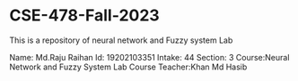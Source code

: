 # CSE-478-Fall-2023
This is a repository of neural network and Fuzzy system Lab

Name: Md.Raju Raihan 
Id: 19202103351 
Intake: 44 
Section: 3 
Course:Neural Network and Fuzzy System Lab 
Course Teacher:Khan Md Hasib
